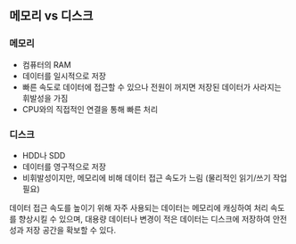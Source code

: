 ## 메모리 vs 디스크

### 메모리

- 컴퓨터의 RAM
- 데이터를 일시적으로 저장
- 빠른 속도로 데이터에 접근할 수 있으나 전원이 꺼지면 저장된 데이터가 사라지는 휘발성을 가짐
- CPU와의 직접적인 연결을 통해 빠른 처리
  
### 디스크

- HDD나 SDD
- 데이터를 영구적으로 저장
- 비휘발성이지만, 메모리에 비해 데이터 접근 속도가 느림 (물리적인 읽기/쓰기 작업 필요)

데이터 접근 속도를 높이기 위해 자주 사용되는 데이터는 메모리에 캐싱하여 처리 속도를 향상시킬 수 있으며, 대용량 데이터나 변경이 적은 데이터는 디스크에 저장하여 안전성과 저장 공간을 확보할 수 있다.

